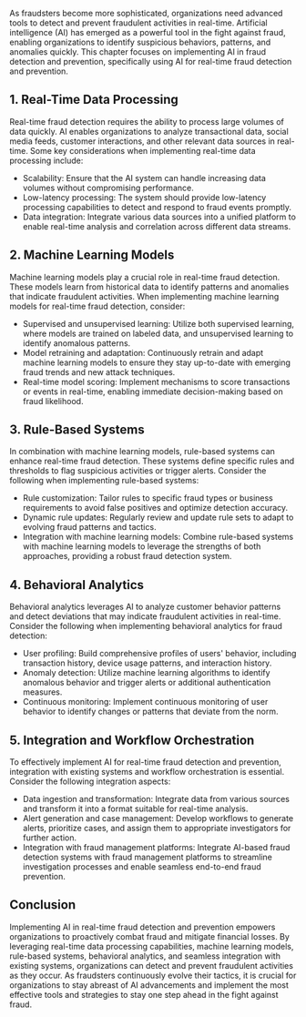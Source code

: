
As fraudsters become more sophisticated, organizations need advanced tools to detect and prevent fraudulent activities in real-time. Artificial intelligence (AI) has emerged as a powerful tool in the fight against fraud, enabling organizations to identify suspicious behaviors, patterns, and anomalies quickly. This chapter focuses on implementing AI in fraud detection and prevention, specifically using AI for real-time fraud detection and prevention.

## 1. Real-Time Data Processing

Real-time fraud detection requires the ability to process large volumes of data quickly. AI enables organizations to analyze transactional data, social media feeds, customer interactions, and other relevant data sources in real-time. Some key considerations when implementing real-time data processing include:

- Scalability: Ensure that the AI system can handle increasing data volumes without compromising performance.
- Low-latency processing: The system should provide low-latency processing capabilities to detect and respond to fraud events promptly.
- Data integration: Integrate various data sources into a unified platform to enable real-time analysis and correlation across different data streams.

## 2. Machine Learning Models

Machine learning models play a crucial role in real-time fraud detection. These models learn from historical data to identify patterns and anomalies that indicate fraudulent activities. When implementing machine learning models for real-time fraud detection, consider:

- Supervised and unsupervised learning: Utilize both supervised learning, where models are trained on labeled data, and unsupervised learning to identify anomalous patterns.
- Model retraining and adaptation: Continuously retrain and adapt machine learning models to ensure they stay up-to-date with emerging fraud trends and new attack techniques.
- Real-time model scoring: Implement mechanisms to score transactions or events in real-time, enabling immediate decision-making based on fraud likelihood.

## 3. Rule-Based Systems

In combination with machine learning models, rule-based systems can enhance real-time fraud detection. These systems define specific rules and thresholds to flag suspicious activities or trigger alerts. Consider the following when implementing rule-based systems:

- Rule customization: Tailor rules to specific fraud types or business requirements to avoid false positives and optimize detection accuracy.
- Dynamic rule updates: Regularly review and update rule sets to adapt to evolving fraud patterns and tactics.
- Integration with machine learning models: Combine rule-based systems with machine learning models to leverage the strengths of both approaches, providing a robust fraud detection system.

## 4. Behavioral Analytics

Behavioral analytics leverages AI to analyze customer behavior patterns and detect deviations that may indicate fraudulent activities in real-time. Consider the following when implementing behavioral analytics for fraud detection:

- User profiling: Build comprehensive profiles of users' behavior, including transaction history, device usage patterns, and interaction history.
- Anomaly detection: Utilize machine learning algorithms to identify anomalous behavior and trigger alerts or additional authentication measures.
- Continuous monitoring: Implement continuous monitoring of user behavior to identify changes or patterns that deviate from the norm.

## 5. Integration and Workflow Orchestration

To effectively implement AI for real-time fraud detection and prevention, integration with existing systems and workflow orchestration is essential. Consider the following integration aspects:

- Data ingestion and transformation: Integrate data from various sources and transform it into a format suitable for real-time analysis.
- Alert generation and case management: Develop workflows to generate alerts, prioritize cases, and assign them to appropriate investigators for further action.
- Integration with fraud management platforms: Integrate AI-based fraud detection systems with fraud management platforms to streamline investigation processes and enable seamless end-to-end fraud prevention.

## Conclusion

Implementing AI in real-time fraud detection and prevention empowers organizations to proactively combat fraud and mitigate financial losses. By leveraging real-time data processing capabilities, machine learning models, rule-based systems, behavioral analytics, and seamless integration with existing systems, organizations can detect and prevent fraudulent activities as they occur. As fraudsters continuously evolve their tactics, it is crucial for organizations to stay abreast of AI advancements and implement the most effective tools and strategies to stay one step ahead in the fight against fraud.
